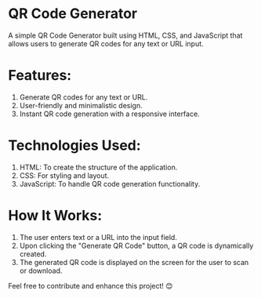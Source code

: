 # QR Code Generator
A simple QR Code Generator built using HTML, CSS, and JavaScript that allows users to generate QR codes for any text or URL input.

# Features:

1. Generate QR codes for any text or URL.
2. User-friendly and minimalistic design.
3. Instant QR code generation with a responsive interface.

# Technologies Used:

1. HTML: To create the structure of the application.
2. CSS: For styling and layout.
3. JavaScript: To handle QR code generation functionality.

# How It Works:

1. The user enters text or a URL into the input field.
2. Upon clicking the "Generate QR Code" button, a QR code is dynamically created.
3. The generated QR code is displayed on the screen for the user to scan or download.

Feel free to contribute and enhance this project! 😊
